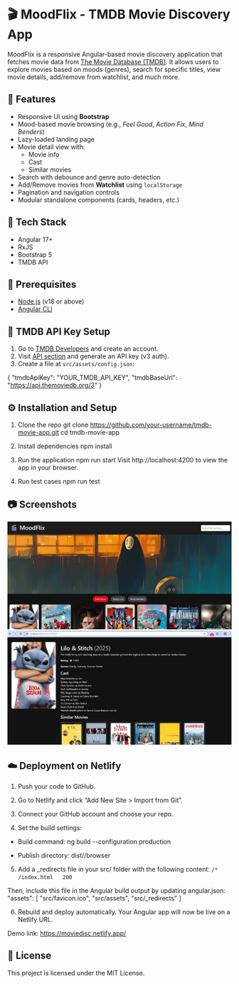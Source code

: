 # 🎬 MoodFlix - TMDB Movie Discovery App

MoodFlix is a responsive Angular-based movie discovery application that fetches movie data from [The Movie Database (TMDB)](https://www.themoviedb.org/). It allows users to explore movies based on moods (genres), search for specific titles, view movie details, add/remove from watchlist, and much more.

## 🚀 Features

- Responsive UI using **Bootstrap**
- Mood-based movie browsing (e.g., *Feel Good*, *Action Fix*, *Mind Benders*)
- Lazy-loaded landing page
- Movie detail view with:
  - Movie info
  - Cast
  - Similar movies
- Search with debounce and genre auto-detection
- Add/Remove movies from **Watchlist** using `localStorage`
- Pagination and navigation controls
- Modular standalone components (cards, headers, etc.)

## 🧰 Tech Stack

- Angular 17+
- RxJS
- Bootstrap 5
- TMDB API

## 📝 Prerequisites

- [Node.js](https://nodejs.org/) (v18 or above)
- [Angular CLI](https://angular.io/cli)

## 🔑 TMDB API Key Setup

1. Go to [TMDB Developers](https://developer.themoviedb.org/) and create an account.
2. Visit [API section](https://www.themoviedb.org/settings/api) and generate an API key (v3 auth).
3. Create a file at `src/assets/config.json`:

{
  "tmdbApiKey": "YOUR_TMDB_API_KEY",
  "tmdbBaseUrl": "https://api.themoviedb.org/3"
}

## ⚙️ Installation and Setup

1. Clone the repo
git clone https://github.com/your-username/tmdb-movie-app.git
cd tmdb-movie-app

2. Install dependencies
npm install

3. Run the application
npm run start
Visit http://localhost:4200 to view the app in your browser.

4. Run test cases
npm run test

## 📷 Screenshots
![alt text](image.png)
![alt text](image-1.png)

## ☁️ Deployment on Netlify
1. Push your code to GitHub.

2. Go to Netlify and click “Add New Site > Import from Git”.

3. Connect your GitHub account and choose your repo.

4. Set the build settings:

  - Build command: ng build --configuration production

  - Publish directory: dist/<your-app-name>/browser

5. Add a _redirects file in your src/ folder with the following content:
  ```/*    /index.html   200```

  Then, include this file in the Angular build output by updating angular.json:
  "assets": [
    "src/favicon.ico",
    "src/assets",
    "src/_redirects"
  ]

6. Rebuild and deploy automatically. Your Angular app will now be live on a Netlify URL.

Demo link: https://moviedisc.netlify.app/

## 📄 License
This project is licensed under the MIT License.
